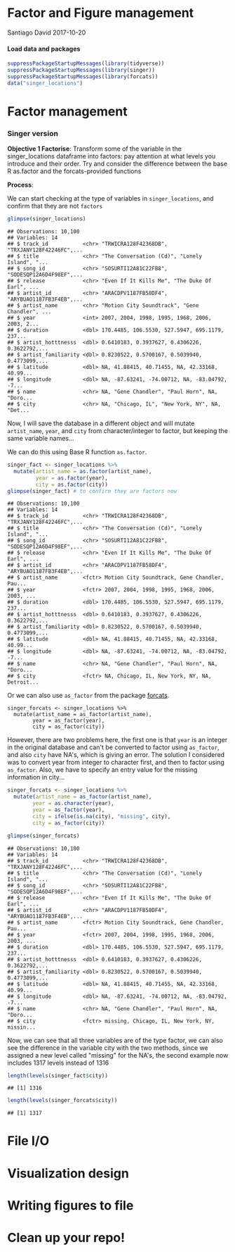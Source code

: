Factor and Figure management
================
Santiago David
2017-10-20

#### Load data and packages

``` r
suppressPackageStartupMessages(library(tidyverse))
suppressPackageStartupMessages(library(singer))
suppressPackageStartupMessages(library(forcats))
data("singer_locations")
```

Factor management
=================

### Singer version

**Objective 1 Factorise**: Transform some of the variable in the singer\_locations dataframe into factors: pay attention at what levels you introduce and their order. Try and consider the difference between the base R as.factor and the forcats-provided functions

**Process**:

We can start checking at the type of variables in `singer_locations`, and confirm that they are not `factors`

``` r
glimpse(singer_locations)
```

    ## Observations: 10,100
    ## Variables: 14
    ## $ track_id           <chr> "TRWICRA128F42368DB", "TRXJANY128F42246FC",...
    ## $ title              <chr> "The Conversation (Cd)", "Lonely Island", "...
    ## $ song_id            <chr> "SOSURTI12A81C22FB8", "SODESQP12A6D4F98EF",...
    ## $ release            <chr> "Even If It Kills Me", "The Duke Of Earl", ...
    ## $ artist_id          <chr> "ARACDPV1187FB58DF4", "ARYBUAO1187FB3F4EB",...
    ## $ artist_name        <chr> "Motion City Soundtrack", "Gene Chandler", ...
    ## $ year               <int> 2007, 2004, 1998, 1995, 1968, 2006, 2003, 2...
    ## $ duration           <dbl> 170.4485, 106.5530, 527.5947, 695.1179, 237...
    ## $ artist_hotttnesss  <dbl> 0.6410183, 0.3937627, 0.4306226, 0.3622792,...
    ## $ artist_familiarity <dbl> 0.8230522, 0.5700167, 0.5039940, 0.4773099,...
    ## $ latitude           <dbl> NA, 41.88415, 40.71455, NA, 42.33168, 40.99...
    ## $ longitude          <dbl> NA, -87.63241, -74.00712, NA, -83.04792, -7...
    ## $ name               <chr> NA, "Gene Chandler", "Paul Horn", NA, "Doro...
    ## $ city               <chr> NA, "Chicago, IL", "New York, NY", NA, "Det...

Now, I will save the database in a different object and will mutate `artist_name`, `year`, and `city` from character/integer to factor, but keeping the same variable names...

We can do this using Base R function `as.factor`.

``` r
singer_fact <- singer_locations %>% 
  mutate(artist_name = as.factor(artist_name),
         year = as.factor(year),
         city = as.factor(city))
glimpse(singer_fact) # to confirm they are factors now
```

    ## Observations: 10,100
    ## Variables: 14
    ## $ track_id           <chr> "TRWICRA128F42368DB", "TRXJANY128F42246FC",...
    ## $ title              <chr> "The Conversation (Cd)", "Lonely Island", "...
    ## $ song_id            <chr> "SOSURTI12A81C22FB8", "SODESQP12A6D4F98EF",...
    ## $ release            <chr> "Even If It Kills Me", "The Duke Of Earl", ...
    ## $ artist_id          <chr> "ARACDPV1187FB58DF4", "ARYBUAO1187FB3F4EB",...
    ## $ artist_name        <fctr> Motion City Soundtrack, Gene Chandler, Pau...
    ## $ year               <fctr> 2007, 2004, 1998, 1995, 1968, 2006, 2003, ...
    ## $ duration           <dbl> 170.4485, 106.5530, 527.5947, 695.1179, 237...
    ## $ artist_hotttnesss  <dbl> 0.6410183, 0.3937627, 0.4306226, 0.3622792,...
    ## $ artist_familiarity <dbl> 0.8230522, 0.5700167, 0.5039940, 0.4773099,...
    ## $ latitude           <dbl> NA, 41.88415, 40.71455, NA, 42.33168, 40.99...
    ## $ longitude          <dbl> NA, -87.63241, -74.00712, NA, -83.04792, -7...
    ## $ name               <chr> NA, "Gene Chandler", "Paul Horn", NA, "Doro...
    ## $ city               <fctr> NA, Chicago, IL, New York, NY, NA, Detroit...

Or we can also use `as_factor` from the package [forcats](https://www.rdocumentation.org/packages/forcats/versions/0.2.0).

    singer_forcats <- singer_locations %>% 
      mutate(artist_name = as_factor(artist_name),
            year = as_factor(year), 
            city = as_factor(city))

However, there are two problems here, the first one is that `year` is an integer in the original database and can't be converted to factor using `as_factor`, and also `city` have NA's, which is giving an error. The solution I considered was to convert year from integer to character first, and then to factor using `as_factor`. Also, we have to specify an entry value for the missing information in city...

``` r
singer_forcats <- singer_locations %>% 
  mutate(artist_name = as_factor(artist_name),
        year = as.character(year),
        year = as_factor(year), 
        city = ifelse(is.na(city), "missing", city),
        city = as_factor(city))

glimpse(singer_forcats)
```

    ## Observations: 10,100
    ## Variables: 14
    ## $ track_id           <chr> "TRWICRA128F42368DB", "TRXJANY128F42246FC",...
    ## $ title              <chr> "The Conversation (Cd)", "Lonely Island", "...
    ## $ song_id            <chr> "SOSURTI12A81C22FB8", "SODESQP12A6D4F98EF",...
    ## $ release            <chr> "Even If It Kills Me", "The Duke Of Earl", ...
    ## $ artist_id          <chr> "ARACDPV1187FB58DF4", "ARYBUAO1187FB3F4EB",...
    ## $ artist_name        <fctr> Motion City Soundtrack, Gene Chandler, Pau...
    ## $ year               <fctr> 2007, 2004, 1998, 1995, 1968, 2006, 2003, ...
    ## $ duration           <dbl> 170.4485, 106.5530, 527.5947, 695.1179, 237...
    ## $ artist_hotttnesss  <dbl> 0.6410183, 0.3937627, 0.4306226, 0.3622792,...
    ## $ artist_familiarity <dbl> 0.8230522, 0.5700167, 0.5039940, 0.4773099,...
    ## $ latitude           <dbl> NA, 41.88415, 40.71455, NA, 42.33168, 40.99...
    ## $ longitude          <dbl> NA, -87.63241, -74.00712, NA, -83.04792, -7...
    ## $ name               <chr> NA, "Gene Chandler", "Paul Horn", NA, "Doro...
    ## $ city               <fctr> missing, Chicago, IL, New York, NY, missin...

Now, we can see that all three variables are of the type factor, we can also see the difference in the variable city with the two methods, since we assigned a new level called "missing" for the NA's, the second example now includes 1317 levels instead of 1316

``` r
length(levels(singer_fact$city))
```

    ## [1] 1316

``` r
length(levels(singer_forcats$city))
```

    ## [1] 1317

File I/O
========

Visualization design
====================

Writing figures to file
=======================

Clean up your repo!
===================
